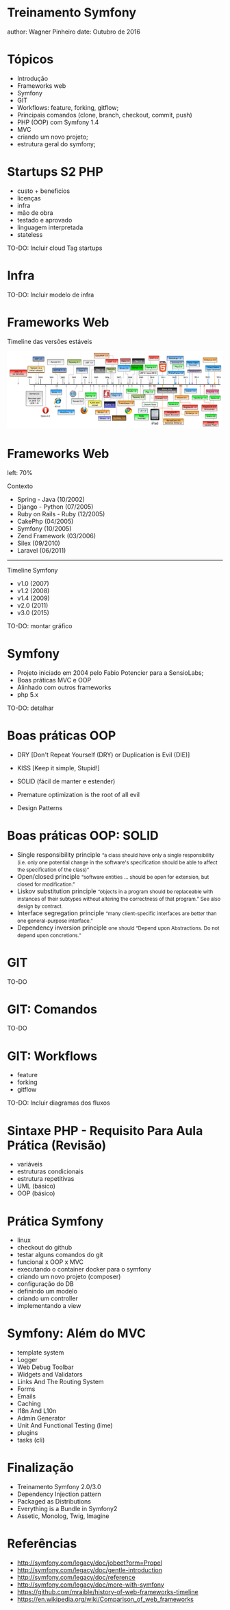 Treinamento Symfony
========================================================
author: Wagner Pinheiro
date: Outubro de 2016


Tópicos
========================================================

- Introdução
 - Frameworks web
 - Symfony
- GIT
 - Workflows: feature, forking, gitflow;
 - Principais comandos (clone, branch, checkout, commit, push)
- PHP (OOP) com Symfony 1.4
 - MVC
 - criando um novo projeto;
 - estrutura geral do symfony;


Startups S2 PHP
========================================================
- custo + beneficios 
- licenças
- infra 
- mão de obra
- testado e aprovado
- linguagem interpretada 
- stateless

TO-DO: Incluir cloud Tag startups

Infra
========================================================


TO-DO: Incluir modelo de infra


Frameworks Web
========================================================

Timeline das versões estáveis

![The History of Web Frameworks](img/history-of-web-frameworks-timeline.png)

Frameworks Web
========================================================
left: 70%

Contexto
- Spring - Java (10/2002)
- Django - Python (07/2005)
- Ruby on Rails - Ruby (12/2005)
- CakePhp (04/2005)
- Symfony (10/2005) 
- Zend Framework (03/2006)
- Silex (09/2010)
- Laravel (06/2011)

***

Timeline Symfony
- v1.0 (2007)
- v1.2 (2008)
- v1.4 (2009)
- v2.0 (2011)
- v3.0 (2015)

TO-DO: montar gráfico

Symfony
========================================================

- Projeto iniciado em 2004 pelo Fabio Potencier para a SensioLabs;
- Boas práticas MVC e OOP
- Alinhado com outros frameworks
- php 5.x

TO-DO: detalhar


Boas práticas OOP
========================================================

- DRY [Don't Repeat Yourself (DRY) or Duplication is Evil (DIE)]
- KISS [Keep it simple, Stupid!]
- SOLID (fácil de manter e estender)
 
- Premature optimization is the root of all evil
- Design Patterns

Boas práticas OOP: SOLID
========================================================

- Single responsibility principle
<small>“a class should have only a single responsibility (i.e. only one potential change in the software's specification should be able to affect the specification of the class)”</small>
- Open/closed principle
<small>“software entities … should be open for extension, but closed for modification.”</small>
- Liskov substitution principle
<small>“objects in a program should be replaceable with instances of their subtypes without altering the correctness of that program.” See also design by contract.</small>
- Interface segregation principle
<small>“many client-specific interfaces are better than one general-purpose interface.”</small>
- Dependency inversion principle
<small>one should “Depend upon Abstractions. Do not depend upon concretions.”</small>


GIT
========================================================

TO-DO

GIT: Comandos
========================================================

TO-DO


GIT: Workflows
========================================================

- feature
- forking
- gitflow

TO-DO: Incluir diagramas dos fluxos


Sintaxe PHP - Requisito Para Aula Prática (Revisão)
========================================================

- variáveis
- estruturas condicionais
- estrutura repetitivas
- UML (básico)
- OOP (básico)


Prática Symfony
========================================================

- linux
- checkout do github
- testar alguns comandos do git
- funcional x OOP x MVC
- executando o container docker para o symfony
- criando um novo projeto (composer)
- configuração do DB
- definindo um modelo
- criando um controller
- implementando a view

 
Symfony: Além do MVC
========================================================
- template system
- Logger
- Web Debug Toolbar
- Widgets and Validators
- Links And The Routing System
- Forms
- Emails
- Caching
- I18n And L10n
- Admin Generator
- Unit And Functional Testing (lime)
- plugins
- tasks (cli)



Finalização
========================================================

- Treinamento Symfony 2.0/3.0
 - Dependency Injection pattern
 - Packaged as Distributions
 - Everything is a Bundle in Symfony2
 - Assetic, Monolog, Twig, Imagine


Referências
========================================================

- http://symfony.com/legacy/doc/jobeet?orm=Propel
- http://symfony.com/legacy/doc/gentle-introduction
- http://symfony.com/legacy/doc/reference
- http://symfony.com/legacy/doc/more-with-symfony
- https://github.com/mraible/history-of-web-frameworks-timeline
- https://en.wikipedia.org/wiki/Comparison_of_web_frameworks
